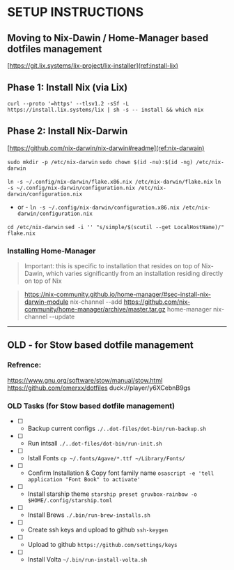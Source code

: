 SETUP INSTRUCTIONS
==================
## Moving to Nix-Dawin / Home-Manager based dotfiles management
[https://git.lix.systems/lix-project/lix-installer](ref:install-lix)

## Phase 1: Install Nix (via Lix)
`curl --proto '=https' --tlsv1.2 -sSf -L https://install.lix.systems/lix | sh -s -- install && which nix`

## Phase 2: Install Nix-Darwin
[https://github.com/nix-darwin/nix-darwin#readme](ref:nix-darwain)

`sudo mkdir -p /etc/nix-darwin`
`sudo chown $(id -nu):$(id -ng) /etc/nix-darwin`


`ln -s ~/.config/nix-darwin/flake.x86.nix /etc/nix-darwin/flake.nix`
`ln -s ~/.config/nix-darwin/configuration.nix /etc/nix-darwin/configuration.nix`
- or -
`ln -s ~/.config/nix-darwin/configuration.x86.nix /etc/nix-darwin/configuration.nix`

`cd /etc/nix-darwin`
`sed -i '' "s/simple/$(scutil --get LocalHostName)/" flake.nix`



### Installing Home-Manager 
> Important: this is specific to installation that resides on top of Nix-Dawin, which varies significantly from an installation residing directly on top of Nix

> https://nix-community.github.io/home-manager/#sec-install-nix-darwin-module
nix-channel --add https://github.com/nix-community/home-manager/archive/master.tar.gz home-manager
nix-channel --update


---
## OLD - for Stow based dotfile management

### Refrence:
https://www.gnu.org/software/stow/manual/stow.html
https://github.com/omerxx/dotfiles
duck://player/y6XCebnB9gs

### OLD Tasks (for Stow based dotfile management)
- [ ] - Backup current configs
`./..dot-files/dot-bin/run-backup.sh`
- [ ] - Run intsall
`./..dot-files/dot-bin/run-init.sh`
- [ ] - Istall Fonts
`cp ~/.fonts/Agave/*.ttf ~/Library/Fonts/`
- [ ] - Confirm Installation & Copy font family name
`osascript -e 'tell application "Font Book" to activate'`
- [ ] - Install starship theme
`starship preset gruvbox-rainbow -o $HOME/.config/starship.toml`
- [ ] - Install Brews
`./.bin/run-brew-installs.sh`
- [ ] - Create ssh keys and upload to github
`ssh-keygen`
- [ ] - Upload to github
`https://github.com/settings/keys`
- [ ] - Install Volta
`~/.bin/run-install-volta.sh`
